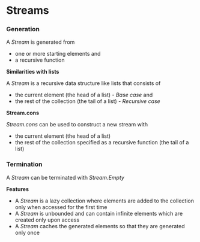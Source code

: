 # Streams

### Generation

A *Stream* is generated from

* one or more starting elements and
* a recursive function

**Similarities with lists**

A *Stream* is a recursive data structure like lists that consists of 

* the current element (the head of a list) - *Base case* and 
* the rest of the collection (the tail of a list) - *Recursive case*

**Stream.cons**

*Stream.cons* can be used to construct a new stream with 

* the current element (the head of a list)
* the rest of the collection specified as a recursive function (the tail of a list)

### Termination

A *Stream* can be terminated with *Stream.Empty*

**Features**

* A *Stream* is a lazy collection where elements are added to the collection only when accessed for the first time
* A *Stream* is unbounded and can contain infinite elements which are created only upon access
* A *Stream* caches the generated elements so that they are generated only once

